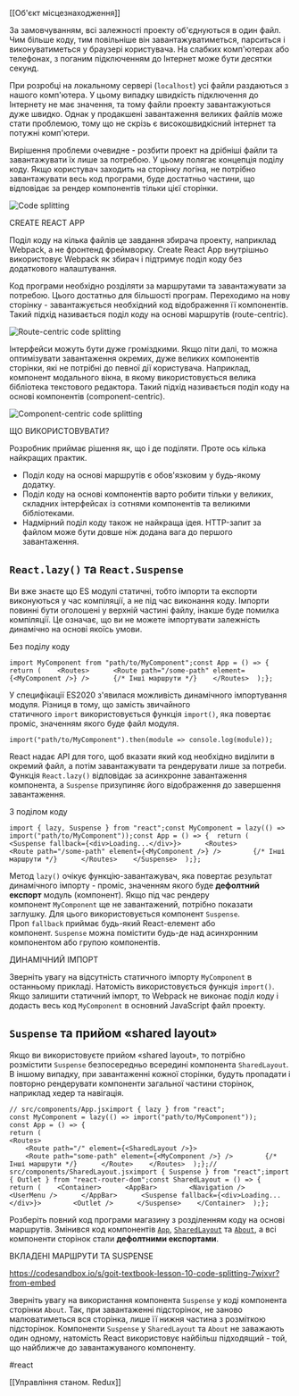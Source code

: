 [[Об'єкт місцезнаходження]]

За замовчуванням, всі залежності проекту об'єднуються в один файл. Чим більше коду, тим повільніше він завантажуватиметься, парситься і виконуватиметься у браузері користувача. На слабких комп'ютерах або телефонах, з поганим підключенням до Інтернет може бути десятки секунд.

При розробці на локальному сервері (`localhost`) усі файли раздаються з нашого комп'ютера. У цьому випадку швидкість підключення до Інтернету не має значення, та тому файли проекту завантажуються дуже швидко. Однак у продакшені завантаження великих файлів може стати проблемою, тому що не скрізь є високошвидкісний інтернет та потужні комп'ютери.

Вирішення проблеми очевидне - розбити проект на дрібніші файли та завантажувати їх лише за потребою. У цьому полягає концепція поділу коду. Якщо користувач заходить на сторінку логіна, не потрібно завантажувати весь код програми, буде достатньо частини, що відповідає за рендер компонентів тільки цієї сторінки.

![Code splitting](https://textbook.edu.goit.global/react-zr7b4k/v1/uk/img/lesson-10/code-splitting.jpeg)

CREATE REACT APP

Поділ коду на кілька файлів це завдання збирача проекту, наприклад Webpack, а не фронтенд фреймворку. Create React App внутрішньо використовує Webpack як збирач і підтримує поділ коду без додаткового налаштування.

Код програми необхідно розділяти за маршрутами та завантажувати за потребою. Цього достатньо для більшості програм. Переходимо на нову сторінку - завантажується необхідний код відображення її компонентів. Такий підхід називається поділ коду на основі маршрутів (route-centric).

![Route-centric code splitting](https://textbook.edu.goit.global/react-zr7b4k/v1/uk/img/lesson-10/route-centric.png)

Інтерфейси можуть бути дуже громіздкими. Якщо піти далі, то можна оптимізувати завантаження окремих, дуже великих компонентів сторінки, які не потрібні до певної дії користувача. Наприклад, компонент модального вікна, в якому використовується велика бібліотека текстового редактора. Такий підхід називається поділ коду на основі компонентів (component-centric).

![Component-centric code splitting](https://textbook.edu.goit.global/react-zr7b4k/v1/uk/img/lesson-10/component-centric.png)

ЩО ВИКОРИСТОВУВАТИ?

Розробник приймає рішення як, що і де поділяти. Проте ось кілька найкращих практик.

-   Поділ коду на основі маршрутів є обов'язковим у будь-якому додатку.
-   Поділ коду на основі компонентів варто робити тільки у великих, складних інтерфейсах із сотнями компонентів та великими бібліотеками.
-   Надмірний поділ коду також не найкраща ідея. HTTP-запит за файлом може бути довше ніж додана вага до першого завантаження.

## `React.lazy()` та `React.Suspense`[​](https://textbook.edu.goit.global/react-zr7b4k/v1/uk/docs/lesson-10/code-splitting#reactlazy-%D1%82%D0%B0-reactsuspense "Пряме посилання на цей заголовок")

Ви вже знаєте що ES модулі статичні, тобто імпорти та експорти виконуються у час компіляції, а не під час виконання коду. Імпорти повинні бути оголошені у верхній частині файлу, інакше буде помилка компіляції. Це означає, що ви не можете імпортувати залежність динамічно на основі якоїсь умови.

Без поділу коду

```
import MyComponent from "path/to/MyComponent";const App = () => {  return (    <Routes>      <Route path="/some-path" element={<MyComponent />} />      {/* Інші маршрути */}    </Routes>  );};
```

У специфікації ES2020 з'явилася можливість динамічного імпортування модуля. Різниця в тому, що замість звичайного статичного `import` використовується функція `import()`, яка повертає проміс, значенням якого буде файл модуля.

```
import("path/to/MyComponent").then(module => console.log(module));
```

React надає API для того, щоб вказати який код необхідно виділити в окремий файл, а потім завантажувати та рендерувати лише за потреби. Функція `React.lazy()` відповідає за асинхронне завантаження компонента, а `Suspense` призупиняє його відображення до завершення завантаження.

З поділом коду

```
import { lazy, Suspense } from "react";const MyComponent = lazy(() => import("path/to/MyComponent"));const App = () => {  return (    <Suspense fallback={<div>Loading...</div>}>      <Routes>        <Route path="/some-path" element={<MyComponent />} />        {/* Інші маршрути */}      </Routes>    </Suspense>  );};
```

Метод `lazy()` очікує функцію-завантажувач, яка повертає результат динамічного імпорту - проміс, значенням якого буде **дефолтний експорт** модуль (компонент). Якщо під час рендеру компонент `MyComponent` ще не завантажений, потрібно показати заглушку. Для цього використовується компонент `Suspense`. Проп `fallback` приймає будь-який React-елемент або компонент. `Suspense` можна помістити будь-де над асинхронним компонентом або групою компонентів.

ДИНАМІЧНИЙ ІМПОРТ

Зверніть увагу на відсутність статичного імпорту `MyComponent` в останньому прикладі. Натомість використовується функція `import()`. Якщо залишити статичний імпорт, то Webpack не виконає поділ коду і додасть весь код `MyComponent` в основний JavaScript файл проекту.

## `Suspense` та прийом «shared layout»[​](https://textbook.edu.goit.global/react-zr7b4k/v1/uk/docs/lesson-10/code-splitting#suspense-%D1%82%D0%B0-%D0%BF%D1%80%D0%B8%D0%B9%D0%BE%D0%BC-shared-layout "Пряме посилання на цей заголовок")

Якщо ви використовуєте прийом «shared layout», то потрібно розмістити `Suspense` безпосередньо всередині компонента `SharedLayout`. В іншому випадку, при завантаженні кожної сторінки, будуть пропадати і повторно рендерувати компоненти загальної частини сторінок, наприклад хедер та навігація.

```
// src/components/App.jsximport { lazy } from "react";
const MyComponent = lazy(() => import("path/to/MyComponent"));
const App = () => {  
return (    
<Routes>      
	<Route path="/" element={<SharedLayout />}>        
	<Route path="some-path" element={<MyComponent />} />        {/* Інші маршрути */}      </Route>    </Routes>  );};// src/components/SharedLayout.jsximport { Suspense } from "react";import { Outlet } from "react-router-dom";const SharedLayout = () => {  return (    <Container>      <AppBar>        <Navigation />        <UserMenu />      </AppBar>      <Suspense fallback={<div>Loading...</div>}>        <Outlet />      </Suspense>    </Container>  );};
```

Розберіть повний код програми магазину з розділенням коду на основі маршрутів. Змінився код компонентів [`App`](https://codesandbox.io/s/goit-textbook-lesson-10-code-splitting-7wjxvr?file=/src/components/App.jsx), [`SharedLayout`](https://codesandbox.io/s/goit-textbook-lesson-10-code-splitting-7wjxvr?file=/src/components/SharedLayout.jsx) та [`About`](https://codesandbox.io/s/goit-textbook-lesson-10-code-splitting-7wjxvr?file=/src/pages/About.jsx), а всі компоненти сторінок стали **дефолтними експортами**.

ВКЛАДЕНІ МАРШРУТИ ТА SUSPENSE

https://codesandbox.io/s/goit-textbook-lesson-10-code-splitting-7wjxvr?from-embed

Зверніть увагу на використання компонента `Suspense` у коді компонента сторінки `About`. Так, при завантаженні підсторінок, не заново малюватиметься вся сторінка, лише її нижня частина з розміткою підсторінок. Компоненти `Suspense` у `SharedLayout` та `About` не заважають один одному, натомість React використовує найбільш підходящий - той, що найближче до завантажуваного компоненту.

#react 


 [[Управління станом. Redux]]


